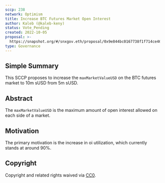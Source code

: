 ```yaml
---
sccp: 238
network: Optimism
title: Increase BTC Futures Market Open Interest
author: Kaleb (@kaleb-keny)
status: Vote_Pending
created: 2022-10-05
proposal: >-
  https://snapshot.org/#/snxgov.eth/proposal/0x9e844bc0167738f1f714ce4655962e84bd9a443ec737c8c2968ad59ae05e621a
type: Governance
---
```


## Simple Summary

<!--"If you can't explain it simply, you don't understand it well enough." Provide a simplified and layman-accessible explanation of the SCCP.-->

This SCCP proposes to increase the `maxMarketValueUSD` on the BTC futures market to 10m sUSD from 5m sUSD.


## Abstract

<!--A short (~200 word) description of the variable change proposed.-->
The `maxMarketValueUSD` is the maximum amount of open interest allowed on each side of a market.

## Motivation

<!--The motivation is critical for SCCPs that want to update variables within Synthetix. It should clearly explain why the existing variable is not incentive aligned. SCCP submissions without sufficient motivation may be rejected outright.-->

The primary motivation is the increase in oi utilization, which currently stands at around 90%. 

## Copyright

Copyright and related rights waived via [CC0](https://creativecommons.org/publicdomain/zero/1.0/).
